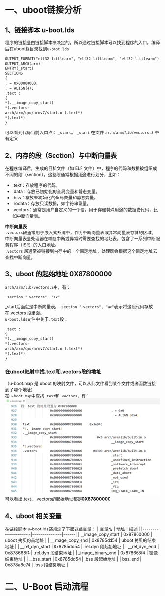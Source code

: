# 一、uboot链接分析
## 1、链接脚本 u-boot.lds
程序的链接是由链接脚本来决定的，所以通过链接脚本可以找到程序的入口。编译后在uboot根目录找到`u-boot.lds`

    OUTPUT_FORMAT("elf32-littlearm", "elf32-littlearm", "elf32-littlearm")
    OUTPUT_ARCH(arm)
    ENTRY(_start)
    SECTIONS
    {
    . = 0x00000000;
    . = ALIGN(4);
    .text :
    {
    *(.__image_copy_start)
    *(.vectors)
    arch/arm/cpu/armv7/start.o (.text*)
    *(.text*)
    }


可以看到代码当前入口点： `_start`。  `_start` 在文件 `arch/arm/lib/vectors.S` 中有定义  
## 2、内存的段（Section）与中断向量表
在程序编译后，生成的目标文件（如 ELF 文件）中，程序的代码和数据被组织成不同的段（section）。这些段通常根据用途进行划分，比如：
- .text：存放程序的代码。
- .data：存放已初始化的全局变量和静态变量。
- .bss：存放未初始化的全局变量和静态变量。
- .rodata：存放只读数据，如字符串常量。
- .vectors：通常是用户自定义的一个段，用于存储特殊用途的数据或代码，比如中断向量表。

**中断向量表**  
`.vectors`段通常用于嵌入式系统中，作为中断向量表或异常向量表存储的区域。中断向量表是处理器在响应中断或异常时需要查找的地址表，包含了一系列中断服务程序（ISR）的入口地址。   
`.vectors` 段通常被链接到内存中的一个固定地址，处理器会根据这个固定地址去查找中断向量。
## 3、uboot 的起始地址 0X87800000  
`arch/arm/lib/vectors.S`中，有：

    .section ".vectors", "ax"
_start后面就是中断向量表，`.section ".vectors", "ax"`表示将这段代码存放在.vectors 段里面。  
`u-boot.lds`文件中关于`.text`段：

    .text :
    {
    *(.__image_copy_start)
    *(.vectors)
    arch/arm/cpu/armv7/start.o (.text*)
    *(.text*)
    }
### 在uboot映射中找.text和.vectors段的地址
（u-boot.map 是 uboot 的映射文件，可以从此文件看到某个文件或者函数链接到了哪个地址）  
在`u-boot.map`中查找`.text`和`.vectors`，有：  
![图1](../图片/uboot_3.png)
可以看出.text、.vectors的起始地址都是**0X87800000**
## 4、uboot 相关变量  
在链接脚本 u-boot.lds还规定了下面这些变量：
| 变量名              | 地址          | 描述 |
|---------------------|---------------|------|
| __image_copy_start  | 0x87800000    | uboot 拷贝的首地址 |
| __image_copy_end    | 0x8785dd54    | uboot 拷贝的结束地址 |
| __rel_dyn_start     | 0x8785dd54    | .rel.dyn 段起始地址 |
| __rel_dyn_end       | 0x878668f4    | .rel.dyn 段结束地址 |
| _image_binary_end   | 0x878668f4    | 镜像结束地址 |
| __bss_start         | 0x8785dd54    | .bss 段起始地址 |
| bss_end             | 0x878a8e74    | .bss 段结束地址 |

# 二、U-Boot 启动流程